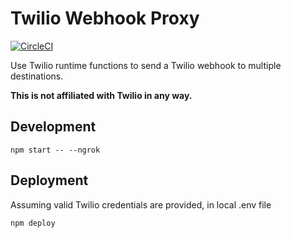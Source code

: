 # Twilio Webhook Proxy

[![CircleCI](https://circleci.com/gh/affect-therapeutics/twilio-webhook-proxy/tree/main.svg?style=svg)](https://circleci.com/gh/affect-therapeutics/twilio-webhook-proxy/tree/main)

Use Twilio runtime functions to send a Twilio webhook to multiple destinations.

**This is not affiliated with Twilio in any way.**

## Development

    npm start -- --ngrok

## Deployment

Assuming valid Twilio credentials are provided, in local .env file

    npm deploy

